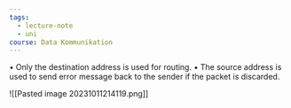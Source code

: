 ```yaml
---
tags:
  - lecture-note
  - uni
course: Data Kommunikation
---
```

• Only the destination address is used for routing.
• The source address is used to send error message back to the sender if the packet is discarded. 

![[Pasted image 20231011214119.png]]